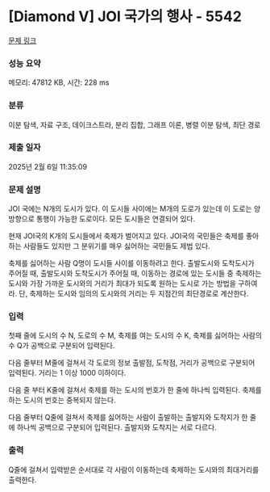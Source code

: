 # [Diamond V] JOI 국가의 행사 - 5542 

[문제 링크](https://www.acmicpc.net/problem/5542) 

### 성능 요약

메모리: 47812 KB, 시간: 228 ms

### 분류

이분 탐색, 자료 구조, 데이크스트라, 분리 집합, 그래프 이론, 병렬 이분 탐색, 최단 경로

### 제출 일자

2025년 2월 6일 11:35:09

### 문제 설명

<p>JOI 국에는 N개의 도시가 있다. 이 도시들 사이에는 M개의 도로가 있는데 이 도로는 양방향으로 통행이 가능한 도로이다. 모든 도시들은 연결되어 있다.</p>

<p>현재 JOI국의 K개의 도시들에서 축제가 벌어지고 있다. JOI국의 국민들은 축제를 좋아하는 사람들도 있지만 그 분위기를 매우 싫어하는 국민들도 제법 있다.</p>

<p>축제를 싫어하는 사람 Q명이 도시들 사이를 이동하려고 한다. 출발도시와 도착도시가 주어질 때, 출발도시와 도착도시가 주어질 때, 이동하는 경로에 있는 도시들 중 축제하는 도시와 가장 가까운 도시와의 거리가 최대가 되도록 원하는 도시로 가는 방법을 구하여라. 단, 축제하는 도시와 임의의 도시와의 거리는 두 지점간의 최단경로로 계산한다.</p>

### 입력 

 <p>첫째 줄에 도시의 수 N, 도로의 수 M, 축제를 여는 도시의 수 K, 축제를 싫어하는 사람의 수 Q가 공백으로 구분되어 입력된다.</p>

<p>다음 줄부터 M줄에 걸쳐서 각 도로의 정보 출발점, 도착점, 거리가 공백으로 구분되어 입력된다. 거리는 1 이상 1000 이하이다.</p>

<p>다음 줄 부터 K줄에 걸쳐서 축제를 하는 도시의 번호가 한 줄에 하나씩 입력된다. 축제를 하는 도시의 번호는 중복되지 않는다.</p>

<p>다음 줄부터 Q줄에 걸쳐서 축제를 싫어하는 사람이 출발하는 출발지와 도착지가 한 줄에 하나씩 공백으로 구분되어 입력된다. 출발지와 도착지는 서로 다르다.</p>

### 출력 

 <p>Q줄에 걸쳐서 입력받은 순서대로 각 사람이 이동하는데 축제하는 도시와의 최대거리를 출력한다.</p>


